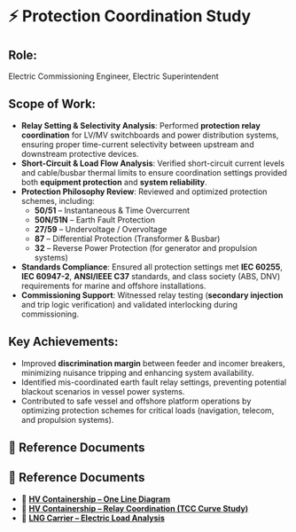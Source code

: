 # ⚡ Protection Coordination Study  

## Role: 
Electric Commissioning Engineer, Electric Superintendent  

## Scope of Work:  
- **Relay Setting & Selectivity Analysis**: Performed **protection relay coordination** for LV/MV switchboards and power distribution systems, ensuring proper time-current selectivity between upstream and downstream protective devices.  
- **Short-Circuit & Load Flow Analysis**: Verified short-circuit current levels and cable/busbar thermal limits to ensure coordination settings provided both **equipment protection** and **system reliability**.  
- **Protection Philosophy Review**: Reviewed and optimized protection schemes, including:  
  - **50/51** – Instantaneous & Time Overcurrent  
  - **50N/51N** – Earth Fault Protection  
  - **27/59** – Undervoltage / Overvoltage  
  - **87** – Differential Protection (Transformer & Busbar)  
  - **32** – Reverse Power Protection (for generator and propulsion systems)  
- **Standards Compliance**: Ensured all protection settings met **IEC 60255**, **IEC 60947-2**, **ANSI/IEEE C37** standards, and class society (ABS, DNV) requirements for marine and offshore installations.  
- **Commissioning Support**: Witnessed relay testing (**secondary injection** and trip logic verification) and validated interlocking during commissioning.

## Key Achievements:  
- Improved **discrimination margin** between feeder and incomer breakers, minimizing nuisance tripping and enhancing system availability.  
- Identified mis-coordinated earth fault relay settings, preventing potential blackout scenarios in vessel power systems.  
- Contributed to safe vessel and offshore platform operations by optimizing protection schemes for critical loads (navigation, telecom, and propulsion systems).

## 📁 Reference Documents
## 📁 Reference Documents

- 📄 [**HV Containership – One Line Diagram**](https://github.com/kh-ryu1/kh-ryu1/blob/main/Protection_Coordination_Study/One%20Line%20Diagram.pdf)  
- 📄 [**HV Containership – Relay Coordination (TCC Curve Study)**](https://github.com/kh-ryu1/kh-ryu1/blob/main/Protection_Coordination_Study/TCC%20Curve%20Study.pdf)  
- 📄 [**LNG Carrier – Electric Load Analysis**](https://github.com/kh-ryu1/kh-ryu1/blob/main/Protection_Coordination_Study/Electric%20Load%20Analysis.pdf)

